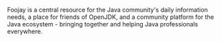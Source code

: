 Foojay is a central resource for the Java community's daily information needs, a place for friends of OpenJDK, 
and a community platform for the Java ecosystem - bringing together and helping Java professionals everywhere.